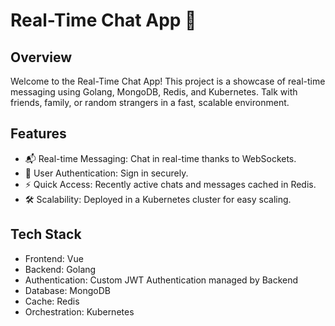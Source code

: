 # Real-Time Chat App 🚀

## Overview

Welcome to the Real-Time Chat App! This project is a showcase of real-time messaging using Golang, MongoDB, Redis, and Kubernetes. Talk with friends, family, or random strangers in a fast, scalable environment.

## Features

- 📬 Real-time Messaging: Chat in real-time thanks to WebSockets.
- 🙋 User Authentication: Sign in securely.
- ⚡️ Quick Access: Recently active chats and messages cached in Redis.
- 🛠 Scalability: Deployed in a Kubernetes cluster for easy scaling.

## Tech Stack

- Frontend: Vue
- Backend: Golang
- Authentication: Custom JWT Authentication managed by Backend
- Database: MongoDB
- Cache: Redis
- Orchestration: Kubernetes
